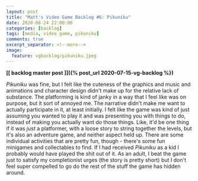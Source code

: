 ```yaml
---
layout: post
title: "Matt's Video Game Backlog #6: Pikuniku"
date: 2020-08-24 22:00:00
categories: [backlog]
tags: [media, video game, pikuniku]
comments: true
excerpt_separator: <!--more-->
image:
  feature: vgbacklog/pikuniku.jpeg
---
```


**[[ backlog master post ]]({% post_url 2020-07-15-vg-backlog %})**

_Pikuniku_ was fine, but I felt like the cuteness of the graphics and music and animations and character design didn't make up for the relative lack of substance. The platforming is kind of janky in a way that I feel like was on purpose, but it sort of annoyed me. The narrative didn't make me want to actually participate in it, at least initially. I felt like the game was kind of just assuming you wanted to play it and was presenting you with things to do, instead of making you actually want do those things. Like, it'd be one thing if it was _just_ a platformer, with a loose story to string together the levels, but it's also an adventure game, and neither aspect held up. There are some individual activities that are pretty fun, though - there's some fun minigames and collectables to find. If I had received _Pikuniku_ as a kid I probably would have played the shit out of it. As an adult, I beat the game just to satisfy my completionist urges (the story is pretty short) but I don't feel super compelled to go do the rest of the stuff the game has hidden around.
